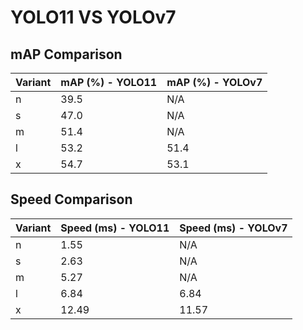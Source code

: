 ---
---
# YOLO11 VS YOLOv7

## mAP Comparison

| Variant | mAP (%) - YOLO11 | mAP (%) - YOLOv7 |
|---------|--------------------|--------------------|
| n | 39.5 | N/A |
| s | 47.0 | N/A |
| m | 51.4 | N/A |
| l | 53.2 | 51.4 |
| x | 54.7 | 53.1 |

## Speed Comparison

| Variant | Speed (ms) - YOLO11 | Speed (ms) - YOLOv7 |
|---------|-----------------------|-----------------------|
| n | 1.55 | N/A |
| s | 2.63 | N/A |
| m | 5.27 | N/A |
| l | 6.84 | 6.84 |
| x | 12.49 | 11.57 |
